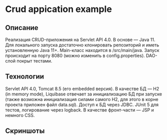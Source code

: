 # Crud appication example
## Описание
Реализация CRUD-приложения на Servlet API 4.0.
В основе — Java 11. Для локального запуска достаточно клонировать репозиторий и иметь установленную Java 11+.
Main-класс находится в /src/main/java.
Запуск происходит на порту 8080 (можно изменить в config.properties).
DAO-слой покрыт тестами.

## Технологии
Servlet API 4.0, Tomcat 8.5 (его embedded версия).
В качестве БД — H2 (in memory mode), Liquibase отвечает за инициализацию БД при запуске (также возможна инициализация силами самого H2, для этого в корне проекта приложен файл data.sql). Доступ к БД через JDBC.
JUnit 5 для тестов, логирование через logback.
В качестве фронт-части — JSP и немного CSS.

## Скриншоты
